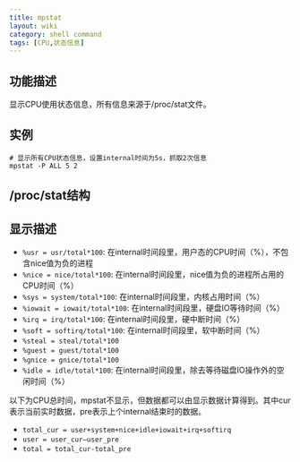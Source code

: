 ```yaml
---
title: mpstat
layout: wiki
category: shell command
tags: [CPU,状态信息]
---
```



## 功能描述

显示CPU使用状态信息，所有信息来源于/proc/stat文件。

## 实例

```
# 显示所有CPU状态信息，设置internal时间为5s，抓取2次信息
mpstat -P ALL 5 2
```

## /proc/stat结构

## 显示描述

* `%usr = usr/total*100`: 在internal时间段里，用户态的CPU时间（%），不包含nice值为负的进程
* `%nice = nice/total*100`: 在internal时间段里，nice值为负的进程所占用的CPU时间（%）
* `%sys = system/total*100`: 在internal时间段里，内核占用时间（%）
* `%iowait = iowait/total*100`: 在internal时间段里，硬盘IO等待时间（%）
* `%irq = irq/total*100`: 在internal时间段里，硬中断时间（%）
* `%soft = softirq/total*100`: 在internal时间段里，软中断时间（%）
* `%steal = steal/total*100`
* `%guest = guest/total*100`
* `%gnice = gnice/total*100`
* `%idle = idle/total*100`: 在internal时间段里，除去等待磁盘IO操作外的空闲时间（%）

以下为CPU总时间，mpstat不显示，但数据都可以由显示数据计算得到。其中cur表示当前实时数据，pre表示上个internal结束时的数据。

* `total_cur = user+system+nice+idle+iowait+irq+softirq`
* `user = user_cur–user_pre`
* `total = total_cur-total_pre`